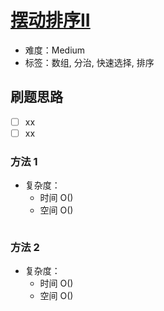# [摆动排序II](https://leetcode-cn.com/problems/wiggle-sort-ii/)

- 难度：Medium
- 标签：数组, 分治, 快速选择, 排序

## 刷题思路

- [ ] xx
- [ ] xx

### 方法 1

- 复杂度：
    - 时间 O()
    - 空间 O()

``` js

```

### 方法 2

- 复杂度：
    - 时间 O()
    - 空间 O()

``` js

```
